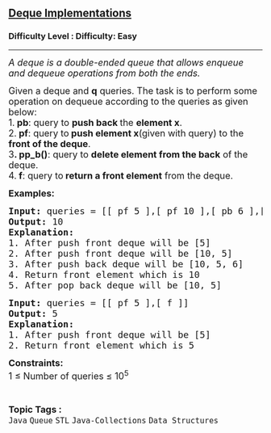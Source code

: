 <h2><a href="https://www.geeksforgeeks.org/problems/deque-implementations/1">Deque Implementations</a></h2><h3>Difficulty Level : Difficulty: Easy</h3><hr><div class="problems_problem_content__Xm_eO"><p><em><span style="font-size: 18px;">A deque is a double-ended queue that allows enqueue and dequeue operations from both the ends.</span></em></p>
<p><span style="font-size: 18px;">Given a deque and <strong>q</strong> queries. The task is to perform some operation on dequeue according to the queries as given below:<br>1.<strong> pb</strong>: query to <strong>push back </strong>the <strong>element x</strong>.<br>2.<strong> pf</strong>: query to<strong> push element x</strong>(given with query) to the <strong>front of the deque</strong>.<br>3<strong>. pp_b()</strong>: query to <strong>delete element from the back</strong> of the deque.<br>4.<strong> f</strong>: query to<strong> return a front element</strong> from the deque.</span></p>
<p><span style="font-size: 18px;"><strong>Examples:</strong></span></p>
<pre><span style="font-size: 18px;"><strong>Input: </strong>queries = [[ pf 5 ],[ pf 10 ],[ pb 6 ],[ f ],[ pp_b ]]
<strong>Output:</strong> 10
<strong>Explanation:</strong> 
1. After push front deque will be [5]
2. After push front deque will be [10, 5]
3. After push back deque will be [10, 5, 6]
4. Return front element which is 10
5. After pop back deque will be [10, 5]</span></pre>
<pre><span style="font-size: 18px;"><strong>Input:</strong> queries = [[ pf 5 ],[ f ]]
<strong>Output:</strong> 5 
<strong>Explanation:</strong>
1. After push front deque will be [5]
2. Return front element which is 5
</span></pre>
<p><span style="font-size: 18px;"><strong>Constraints:</strong><br>1 ≤ Number of queries ≤ 10<sup>5</sup></span></p></div><br><p><span style=font-size:18px><strong>Topic Tags : </strong><br><code>Java</code>&nbsp;<code>Queue</code>&nbsp;<code>STL</code>&nbsp;<code>Java-Collections</code>&nbsp;<code>Data Structures</code>&nbsp;